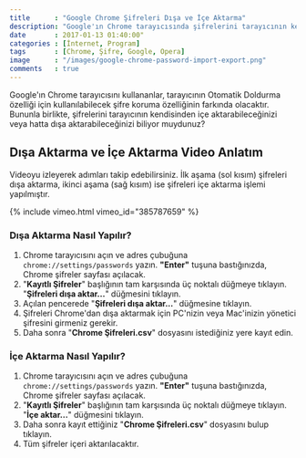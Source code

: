 ```yaml
---
title      : "Google Chrome Şifreleri Dışa ve İçe Aktarma"
description: "Google'ın Chrome tarayıcısında şifrelerini tarayıcının kendisinden içe aktarabileceğinizi veya hatta dışa aktarabileceğinizi biliyor muydunuz?"
date       : 2017-01-13 01:40:00"
categories : [İnternet, Program]
tags       : [Chrome, Şifre, Google, Opera]
image      : "/images/google-chrome-password-import-export.png"
comments   : true
---
```


Google'ın Chrome tarayıcısını kullananlar, tarayıcının Otomatik Doldurma özelliği için kullanılabilecek şifre koruma özelliğinin farkında olacaktır. Bununla birlikte, şifrelerini tarayıcının kendisinden içe aktarabileceğinizi veya hatta dışa aktarabileceğinizi biliyor muydunuz?

## Dışa Aktarma ve İçe Aktarma Video Anlatım

Videoyu izleyerek adımları takip edebilirsiniz. İlk aşama (sol kısım) şifreleri dışa aktarma, ikinci aşama (sağ kısım) ise şifreleri içe aktarma işlemi yapılmıştır.

{% include vimeo.html vimeo_id="385787659" %}

### Dışa Aktarma Nasıl Yapılır?

1. Chrome tarayıcısını açın ve adres çubuğuna `chrome://settings/passwords` yazın. **"Enter"** tuşuna bastığınızda, Chrome şifreler sayfası açılacak.
2. "**Kayıtlı Şifreler**" başlığının tam karşısında üç noktalı düğmeye tıklayın. "**Şifreleri dışa aktar...**" düğmesini tıklayın.
3. Açılan pencerede "**Şifreleri dışa aktar...**" düğmesine tıklayın.
4. Şifreleri Chrome'dan dışa aktarmak için PC'nizin veya Mac'inizin yönetici şifresini girmeniz gerekir. 
5. Daha sonra "**Chrome Şifreleri.csv**" dosyasını istediğiniz yere kayıt edin. 

### İçe Aktarma Nasıl Yapılır?

1. Chrome tarayıcısını açın ve adres çubuğuna `chrome://settings/passwords` yazın. **"Enter"** tuşuna bastığınızda, Chrome şifreler sayfası açılacak.
2. "**Kayıtlı Şifreler**" başlığının tam karşısında üç noktalı düğmeye tıklayın. "**İçe aktar...**" düğmesini tıklayın.
3. Daha sonra kayıt ettiğiniz "**Chrome Şifreleri.csv**" dosyasını bulup tıklayın.
4. Tüm şifreler içeri aktarılacaktır.